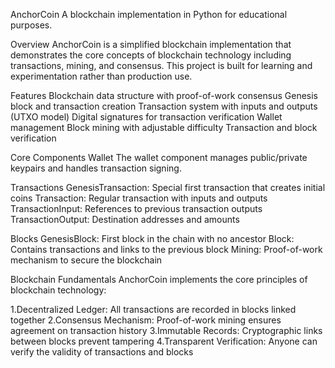 AnchorCoin
  A blockchain implementation in Python for educational purposes.

Overview
  AnchorCoin is a simplified blockchain implementation that demonstrates the core concepts of blockchain technology including transactions, mining, and consensus. This project is built for learning and experimentation rather than production use.

Features
  Blockchain data structure with proof-of-work consensus
  Genesis block and transaction creation
  Transaction system with inputs and outputs (UTXO model)
  Digital signatures for transaction verification
  Wallet management
  Block mining with adjustable difficulty
  Transaction and block verification

Core Components
  Wallet
    The wallet component manages public/private keypairs and handles transaction signing.

Transactions
  GenesisTransaction: Special first transaction that creates initial coins
  Transaction: Regular transaction with inputs and outputs
  TransactionInput: References to previous transaction outputs
  TransactionOutput: Destination addresses and amounts

Blocks
  GenesisBlock: First block in the chain with no ancestor
  Block: Contains transactions and links to the previous block
  Mining: Proof-of-work mechanism to secure the blockchain

Blockchain Fundamentals
  AnchorCoin implements the core principles of blockchain technology:

  1.Decentralized Ledger: All transactions are recorded in blocks linked together
  2.Consensus Mechanism: Proof-of-work mining ensures agreement on transaction history
  3.Immutable Records: Cryptographic links between blocks prevent tampering
  4.Transparent Verification: Anyone can verify the validity of transactions and blocks

